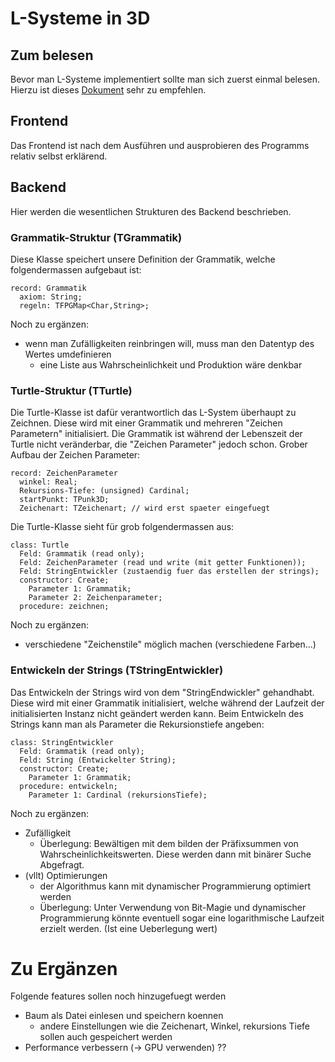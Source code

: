# L-Systeme in 3D

## Zum belesen
Bevor man L-Systeme implementiert sollte man sich zuerst einmal belesen. Hierzu ist dieses 
[Dokument](https://www.yumpu.com/de/document/read/18849596/l-systeme-und-andere-kunstliche-pflanzen) sehr zu empfehlen.

## Frontend
Das Frontend ist nach dem Ausführen und ausprobieren des Programms relativ selbst erklärend.

## Backend
Hier werden die wesentlichen Strukturen des Backend beschrieben.

### Grammatik-Struktur (TGrammatik)
Diese Klasse speichert unsere Definition der Grammatik, welche folgendermassen aufgebaut ist:

    record: Grammatik
      axiom: String;
      regeln: TFPGMap<Char,String>;

Noch zu ergänzen:
  - wenn man Zufälligkeiten reinbringen will, muss man den Datentyp des Wertes umdefinieren
    - eine Liste aus Wahrscheinlichkeit und Produktion wäre denkbar

### Turtle-Struktur (TTurtle)
Die Turtle-Klasse ist dafür verantwortlich das L-System überhaupt zu Zeichnen. Diese wird mit einer Grammatik 
und mehreren "Zeichen Parametern" initialisiert. Die Grammatik ist während der Lebenszeit der Turtle nicht 
veränderbar, die "Zeichen Parameter" jedoch schon. Grober Aufbau der Zeichen Parameter:

    record: ZeichenParameter
      winkel: Real;
      Rekursions-Tiefe: (unsigned) Cardinal;
      startPunkt: TPunk3D;
      Zeichenart: TZeichenart; // wird erst spaeter eingefuegt

Die Turtle-Klasse sieht für grob folgendermassen aus:

    class: Turtle
      Feld: Grammatik (read only);
      Feld: ZeichenParameter (read und write (mit getter Funktionen));
      Feld: StringEntwickler (zustaendig fuer das erstellen der strings);
      constructor: Create;
        Parameter 1: Grammatik;
        Parameter 2: Zeichenparameter;
      procedure: zeichnen;

Noch zu ergänzen:
  - verschiedene "Zeichenstile" möglich machen (verschiedene Farben...)

### Entwickeln der Strings (TStringEntwickler)
Das Entwickeln der Strings wird von dem "StringEndwickler" gehandhabt. Diese wird mit einer Grammatik initialisiert, 
welche während der Laufzeit der initialisierten Instanz nicht geändert werden kann. Beim Entwickeln des Strings kann man 
als Parameter die Rekursionstiefe angeben:

    class: StringEntwickler
      Feld: Grammatik (read only);
      Feld: String (Entwickelter String);
      constructor: Create;
        Parameter 1: Grammatik;
      procedure: entwickeln;
        Parameter 1: Cardinal (rekursionsTiefe);

Noch zu ergänzen:
  - Zufälligkeit
    - Überlegung: Bewältigen mit dem bilden der Präfixsummen von Wahrscheinlichkeitswerten. Diese werden dann mit binärer Suche Abgefragt.
  - (vllt) Optimierungen
    - der Algorithmus kann mit dynamischer Programmierung optimiert werden
    - Überlegung: Unter Verwendung von Bit-Magie und dynamischer Programmierung könnte eventuell sogar eine logarithmische Laufzeit erzielt werden. (Ist eine Ueberlegung wert)
    
# Zu Ergänzen
Folgende features sollen noch hinzugefuegt werden
  - Baum als Datei einlesen und speichern koennen
    - andere Einstellungen wie die Zeichenart, Winkel, rekursions Tiefe sollen auch gespeichert werden
  - Performance verbessern (-> GPU verwenden) ??
